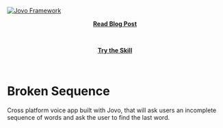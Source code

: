 [![Jovo Framework](https://www.jovo.tech/img/github-logo.png)](https://www.jovo.tech)

<p align="center">
<a href="https://www.cedextech.com/storage/blog/thumb/n7LWdJFrIfsjFjb34CPZNtmmEiioERzvhEmD50SE.png"><strong>Read Blog Post</strong></a></p>
<br/>
<p align="center">
<a href="https://www.amazon.co.uk/dp/B07MJPW1WK"><strong>Try the Skill</strong></a></p>
<br/>

# Broken Sequence

Cross platform voice app built with Jovo, that will ask users an incomplete sequence of words and ask the user to find the last word.

